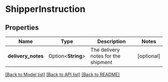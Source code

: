 # ShipperInstruction

## Properties

Name | Type | Description | Notes
------------ | ------------- | ------------- | -------------
**delivery_notes** | Option<**String**> | The delivery notes for the shipment | [optional]

[[Back to Model list]](../README.md#documentation-for-models) [[Back to API list]](../README.md#documentation-for-api-endpoints) [[Back to README]](../README.md)


